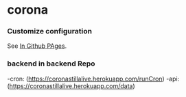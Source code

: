 # corona

### Customize configuration
See [In Github PAges](https://nemo369.github.io/coronavirus/).

### backend in backend Repo

-cron: (https://coronastillalive.herokuapp.com/runCron)
-api: (https://coronastillalive.herokuapp.com/data)